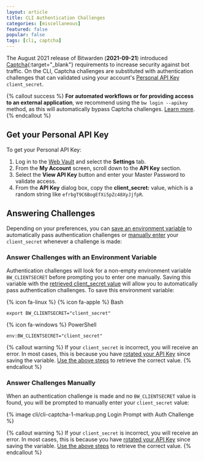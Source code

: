 ```yaml
---
layout: article
title: CLI Authentication Challenges
categories: [miscellaneous]
featured: false
popular: false
tags: [cli, captcha]
---
```


The August 2021 release of Bitwarden (**2021-09-21**) introduced [Captcha](https://www.hcaptcha.com/about){:target="\_blank"} requirements to increase security against bot traffic. On the CLI, Captcha challenges are substituted with authentication challenges that can validated using your account's [Personal API Key]({{site.baseurl}}/article/personal-api-key) `client_secret`.


{% callout success %}
**For automated workflows or for providing access to an external application**, we recommend using the `bw login --apikey` method, as this will automatically bypass Captcha challenges. [Learn more]({{site.baseurl}}/article/cli/#using-an-api-key).
{% endcallout %}

## Get your Personal API Key

To get your Personal API Key:

1. Log in to the [Web Vault]({{site.baseurl}}/article/getting-started-webvault) and select the **Settings** tab.
2. From the **My Account** screen, scroll down to the **API Key** section.
3. Select the **View API Key** button and enter your Master Password to validate access.
4. From the **API Key** dialog box, copy the **client_secret:** value, which is a random string like `efrbgT9C6BogEfXi5pZc48XyJjfpR`.

## Answering Challenges

Depending on your preferences, you can [save an environment variable](#answer-challenges-with-an-environment-variable) to automatically pass authentication challenges or [manually enter](#using-the-prompt) your `client_secret` whenever a challenge is made:

### Answer Challenges with an Environment Variable

Authentication challenges will look for a non-empty environment variable `BW_CLIENTSECRET` before prompting you to enter one manually. Saving this variable with the [retrieved client_secret value](#get-your-personal-api-key) will allow you to automatically pass authentication challenges. To save this environment variable:

{% icon fa-linux %} {% icon fa-apple %} Bash
```
export BW_CLIENTSECRET="client_secret"
```

{% icon fa-windows %} PowerShell
```
env:BW_CLIENTSECRET="client_secret"
```

{% callout warning %}
If your `client_secret` is incorrect, you will receive an error. In most cases, this is because you have [rotated your API Key]({{site.baseurl}}/article/personal-api-key/#rotate-your-api-key) since saving the variable. [Use the above steps](#get-your-personal-api-key) to retrieve the correct value.
{% endcallout %}

### Answer Challenges Manually

When an authentication challenge is made and no `BW_CLIENTSECRET` value is found, you will be prompted to manually enter your `client_secret` value:

{% image cli/cli-captcha-1-markup.png Login Prompt with Auth Challenge %}

{% callout warning %}
If your `client_secret` is incorrect, you will receive an error. In most cases, this is because you have [rotated your API Key]({{site.baseurl}}/article/personal-api-key/#rotate-your-api-key) since saving the variable. [Use the above steps](#get-your-personal-api-key) to retrieve the correct value.
{% endcallout %}
